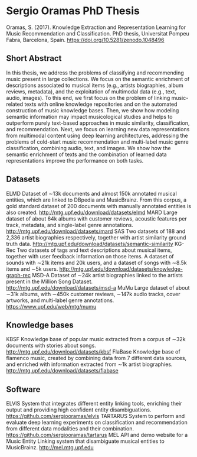 # Sergio Oramas PhD Thesis

Oramas, S. (2017). Knowledge Extraction and Representation Learning for Music Recommendation and Classification. PhD thesis, Universitat Pompeu Fabra, Barcelona, Spain. https://doi.org/10.5281/zenodo.1048496

## Short Abstract

In this thesis, we address the problems of classifying and recommending music present in large collections. We focus on the semantic enrichment of descriptions associated to musical items (e.g., artists biographies, album reviews, metadata), and the exploitation of multimodal data (e.g., text, audio, images). To this end, we first focus on the problem of linking music-related texts with online knowledge repositories and on the automated construction of music knowledge bases. Then, we show how modeling semantic information may impact musicological studies and helps to outperform purely text-based approaches in music similarity, classification, and recommendation. Next, we focus on learning new data representations from multimodal content using deep learning architectures, addressing the problems of cold-start music recommendation and multi-label music genre classification, combining audio, text, and images. We show how the semantic enrichment of texts and the combination of learned data representations improve the performance on both tasks.

## Datasets

ELMD Dataset of ∼13k documents and almost 150k annotated musical entities, which are linked to DBpedia and MusicBrainz. From this corpus, a gold standard dataset of 200 documents with manually annotated entities is also created. http://mtg.upf.edu/download/datasets/elmd
MARD Large dataset of about 64k albums with customer reviews, acoustic features per track, metadata, and single-label genre annotations. http://mtg.upf.edu/download/datasets/mard
SAS Two datasets of 188 and 2,336 artist biographies respectively, together with artist similarity ground truth data. http://mtg.upf.edu/download/datasets/semantic-similarity
KG-Rec Two datasets of tags and text descriptions about musical items, together with user feedback information on those items. A dataset of sounds with ∼21k items and 20k users, and a dataset of songs with ∼8.5k items and ∼5k users. http://mtg.upf.edu/download/datasets/knowledge-graph-rec
MSD-A Dataset of ∼24k artist biographies linked to the artists present in the Million Song Dataset. http://mtg.upf.edu/download/datasets/msd-a
MuMu Large dataset of about ∼31k albums, with ∼450k customer reviews, ∼147k audio tracks, cover artworks, and multi-label genre annotations. https://www.upf.edu/web/mtg/mumu

## Knowledge bases

KBSF Knowledge base of popular music extracted from a corpus of ∼32k documents with stories about songs. http://mtg.upf.edu/download/datasets/kbsf
FlaBase Knowledge base of flamenco music, created by combining data from 7 different data sources, and enriched with information extracted from ∼1k artist biographies. http://mtg.upf.edu/download/datasets/flabase

## Software

ELVIS System that integrates different entity linking tools, enriching their output and providing high confident entity disambiguations. https://github.com/sergiooramas/elvis
TARTARUS System to perform and evaluate deep learning experiments on classification and recommendation from different data modalities and their combination. https://github.com/sergiooramas/tartarus
MEL API and demo website for a Music Entity Linking system that disambiguate musical entities to MusicBrainz. http://mel.mtg.upf.edu
